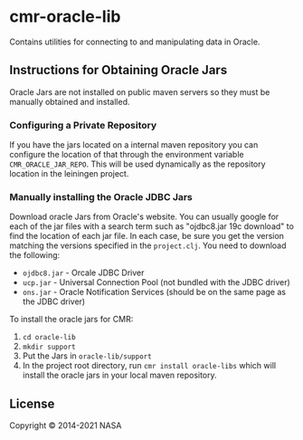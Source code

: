 # cmr-oracle-lib

Contains utilities for connecting to and manipulating data in Oracle.

## Instructions for Obtaining Oracle Jars

Oracle Jars are not installed on public maven servers so they must be manually
obtained and installed.

### Configuring a Private Repository

If you have the jars located on a internal maven repository you can configure
the location of that through the environment variable `CMR_ORACLE_JAR_REPO`.
This will be used dynamically as the repository location in the leiningen
project.

### Manually installing the Oracle JDBC Jars

Download oracle Jars from Oracle's website. You can usually google for each of the jar files with a search term such as "ojdbc8.jar 19c download" to find the location of each jar file. In each case, be sure you get the version matching the versions specified in the `project.clj`. You need to download the following:

  * `ojdbc8.jar` - Orcale JDBC Driver
  * `ucp.jar` - Universal Connection Pool (not bundled with the JDBC driver)
  * `ons.jar` - Oracle Notification Services (should be on the same page as
    the JDBC driver)

To install the oracle jars for CMR:
1. `cd oracle-lib`
2. `mkdir support`
3. Put the Jars in `oracle-lib/support`
4. In the project root directory, run `cmr install oracle-libs` which will
   install the oracle jars in your local maven repository.

## License

Copyright © 2014-2021 NASA
